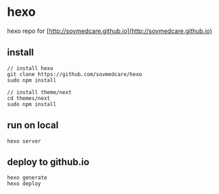 # hexo
hexo repo for [http://sovmedcare.github.io](http://sovmedcare.github.io)

## install
```
// install hexo
git clone https://github.com/sovmedcare/hexo
sudo npm install

// install theme/next
cd themes/next
sudo npm install
```

## run on local
```
hexo server
```

## deploy to github.io
```
hexo generate
hexo deploy
```
